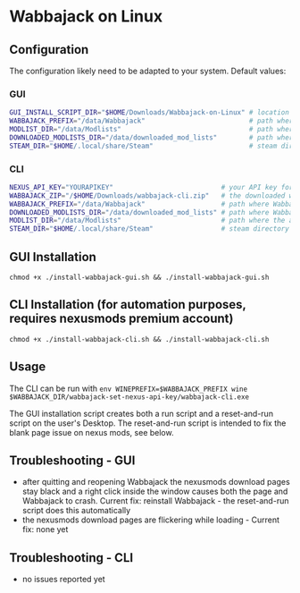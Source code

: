 # Wabbajack on Linux

## Configuration

The configuration likely need to be adapted to your system.
Default values:

### GUI

```sh
GUI_INSTALL_SCRIPT_DIR="$HOME/Downloads/Wabbajack-on-Linux" # location of this script
WABBAJACK_PREFIX="/data/Wabbajack"                          # path where Wabbajack will be installed to
MODLIST_DIR="/data/Modlists"                                # path where the actual modlists will be installed to
DOWNLOADED_MODLISTS_DIR="/data/downloaded_mod_lists"        # path where Wabbajack will save modlist.wabbajack files
STEAM_DIR="$HOME/.local/share/Steam"                        # steam directory to detect games from steam library
```

### CLI

```sh
NEXUS_API_KEY="YOURAPIKEY"                           # your API key for nexusmods
WABBAJACK_ZIP="/$HOME/Downloads/wabbajack-cli.zip"   # the downloaded wabbajack installation archive
WABBAJACK_PREFIX="/data/Wabbajack"                   # path where Wabbajack will be installed to
DOWNLOADED_MODLISTS_DIR="/data/downloaded_mod_lists" # path where Wabbajack will save modlist.wabbajack files
MODLIST_DIR="/data/Modlists"                         # path where the actual modlists will be installed to
STEAM_DIR="$HOME/.local/share/Steam"                 # steam directory to detect games from steam library
```

## GUI Installation

`chmod +x ./install-wabbajack-gui.sh && ./install-wabbajack-gui.sh`

## CLI Installation (for automation purposes, requires nexusmods premium account)

`chmod +x ./install-wabbajack-cli.sh && ./install-wabbajack-cli.sh`

## Usage

The CLI can be run with `env WINEPREFIX=$WABBAJACK_PREFIX wine $WABBAJACK_DIR/wabbajack-set-nexus-api-key/wabbajack-cli.exe `

The GUI installation script creates both a run script and a reset-and-run script on the user's Desktop. The reset-and-run script is intended to fix the blank page issue on nexus mods, see below.

## Troubleshooting - GUI

- after quitting and reopening Wabbajack the nexusmods download pages stay black and a right click inside the window causes both the page and Wabbajack to crash. Current fix: reinstall Wabbajack - the reset-and-run script does this automatically
- the nexusmods download pages are flickering while loading - Current fix: none yet

## Troubleshooting - CLI

- no issues reported yet
